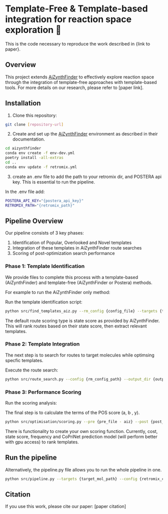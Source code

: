 # Template-Free & Template-based integration for reaction space exploration 🧪

This is the code necessary to reproduce the work described in {link to paper}.

## Overview
This project extends [AiZynthFinder](https://github.com/MolecularAI/aizynthfinder) to effectively explore reaction space through the integration of template-free approaches with template-based tools. For more details on our research, please refer to [paper link].

## Installation

1. Clone this repository:
```bash
git clone [repository-url]
```

2. Create and set up the [AiZynthFinder](https://github.com/MolecularAI/aizynthfinder) environment as described in their documentation.

```bash
cd aizynthfinder
conda env create -f env-dev.yml
poetry install -all-extras
cd ..
conda env update -f retromix.yml
```

3. create an .env file to add the path to your retromix dir, and POSTERA api key. This is essential to run the pipeline. 

In the .env file add:

```bash
POSTERA_API_KEY="{postera_api_key}"
RETROMIX_PATH="{retromix_path}"
```

## Pipeline Overview

Our pipeline consists of 3 key phases:

1. Identification of Popular, Overlooked and Novel templates
2. Integration of these templates in AiZynthFinder route searches
3. Scoring of post-optimization search performance

### Phase 1: Template Identification

We provide files to complete this process with a template-based (AiZynthFinder) and template-free (AiZynthFinder or Postera) methods. 

For example to run the AiZynthFinder only method:

Run the template identification script:
```bash
python src/find_templates_aiz.py --rm_config {config_file} --targets {target_file_path} --output_path {output_path} --scoring_type {scoring_type}
```

The default route scoring type is state score as provided by AiZynthFinder. This will rank routes based on their state score, then extract relevant templates. 

### Phase 2: Template Integration

The next step is to search for routes to target molecules while optimsing specfic templates. 

Execute the route search:
```bash
python src/route_search.py --config {rm_config_path} --output_dir {output_dir} --type {optimisation_type} --templates {template_file} --optimise {bool} --smiles {target_smiles}
```

### Phase 3: Performance Scoring

Run the scoring analysis:

The final step is to calculate the terms of the POS score (a, b , y). 

```bash
python src/optimisation/scoring.py --pre {pre_file - aiz} --post {post_file - aiz} --config {rm_config_path} --output {output_file_path}
```

There is functionality to create your own scoring function. Currently, cost, state score, frequency and CoPriNet prediction model (will perform better with gpu access) to rank templates. 

## Run the pipeline
Alternatively, the pipeline.py file allows you to run the whole pipeline in one. 

```bash
python src/pipeline.py --targets {target_mol_path} --config {retromix_config} --output_dir {output_dir}
```

## Citation
If you use this work, please cite our paper: [paper citation]


